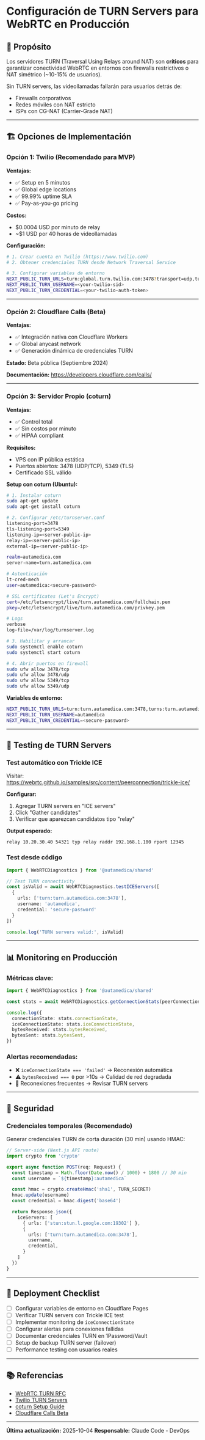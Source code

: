 # Configuración de TURN Servers para WebRTC en Producción

## 🎯 Propósito

Los servidores TURN (Traversal Using Relays around NAT) son **críticos** para garantizar conectividad WebRTC en entornos con firewalls restrictivos o NAT simétrico (~10-15% de usuarios).

Sin TURN servers, las videollamadas fallarán para usuarios detrás de:
- Firewalls corporativos
- Redes móviles con NAT estricto
- ISPs con CG-NAT (Carrier-Grade NAT)

---

## 🏗️ Opciones de Implementación

### Opción 1: Twilio (Recomendado para MVP)

**Ventajas:**
- ✅ Setup en 5 minutos
- ✅ Global edge locations
- ✅ 99.99% uptime SLA
- ✅ Pay-as-you-go pricing

**Costos:**
- $0.0004 USD por minuto de relay
- ~$1 USD por 40 horas de videollamadas

**Configuración:**

```bash
# 1. Crear cuenta en Twilio (https://www.twilio.com)
# 2. Obtener credenciales TURN desde Network Traversal Service

# 3. Configurar variables de entorno
NEXT_PUBLIC_TURN_URLS=turn:global.turn.twilio.com:3478?transport=udp,turn:global.turn.twilio.com:3478?transport=tcp,turn:global.turn.twilio.com:443?transport=tcp
NEXT_PUBLIC_TURN_USERNAME=<your-twilio-sid>
NEXT_PUBLIC_TURN_CREDENTIAL=<your-twilio-auth-token>
```

---

### Opción 2: Cloudflare Calls (Beta)

**Ventajas:**
- ✅ Integración nativa con Cloudflare Workers
- ✅ Global anycast network
- ✅ Generación dinámica de credenciales TURN

**Estado:** Beta pública (Septiembre 2024)

**Documentación:** https://developers.cloudflare.com/calls/

---

### Opción 3: Servidor Propio (coturn)

**Ventajas:**
- ✅ Control total
- ✅ Sin costos por minuto
- ✅ HIPAA compliant

**Requisitos:**
- VPS con IP pública estática
- Puertos abiertos: 3478 (UDP/TCP), 5349 (TLS)
- Certificado SSL válido

**Setup con coturn (Ubuntu):**

```bash
# 1. Instalar coturn
sudo apt-get update
sudo apt-get install coturn

# 2. Configurar /etc/turnserver.conf
listening-port=3478
tls-listening-port=5349
listening-ip=<server-public-ip>
relay-ip=<server-public-ip>
external-ip=<server-public-ip>

realm=autamedica.com
server-name=turn.autamedica.com

# Autenticación
lt-cred-mech
user=autamedica:<secure-password>

# SSL certificates (Let's Encrypt)
cert=/etc/letsencrypt/live/turn.autamedica.com/fullchain.pem
pkey=/etc/letsencrypt/live/turn.autamedica.com/privkey.pem

# Logs
verbose
log-file=/var/log/turnserver.log

# 3. Habilitar y arrancar
sudo systemctl enable coturn
sudo systemctl start coturn

# 4. Abrir puertos en firewall
sudo ufw allow 3478/tcp
sudo ufw allow 3478/udp
sudo ufw allow 5349/tcp
sudo ufw allow 5349/udp
```

**Variables de entorno:**

```bash
NEXT_PUBLIC_TURN_URLS=turn:turn.autamedica.com:3478,turns:turn.autamedica.com:5349
NEXT_PUBLIC_TURN_USERNAME=autamedica
NEXT_PUBLIC_TURN_CREDENTIAL=<secure-password>
```

---

## 🧪 Testing de TURN Servers

### Test automático con Trickle ICE

Visitar: https://webrtc.github.io/samples/src/content/peerconnection/trickle-ice/

**Configurar:**
1. Agregar TURN servers en "ICE servers"
2. Click "Gather candidates"
3. Verificar que aparezcan candidatos tipo "relay"

**Output esperado:**
```
relay 10.20.30.40 54321 typ relay raddr 192.168.1.100 rport 12345
```

### Test desde código

```typescript
import { WebRTCDiagnostics } from '@autamedica/shared'

// Test TURN connectivity
const isValid = await WebRTCDiagnostics.testICEServers([
  {
    urls: ['turn:turn.autamedica.com:3478'],
    username: 'autamedica',
    credential: 'secure-password'
  }
])

console.log('TURN servers valid:', isValid)
```

---

## 📊 Monitoring en Producción

### Métricas clave:

```typescript
import { WebRTCDiagnostics } from '@autamedica/shared'

const stats = await WebRTCDiagnostics.getConnectionStats(peerConnection)

console.log({
  connectionState: stats.connectionState,
  iceConnectionState: stats.iceConnectionState,
  bytesReceived: stats.bytesReceived,
  bytesSent: stats.bytesSent,
})
```

### Alertas recomendadas:

- ❌ `iceConnectionState === 'failed'` → Reconexión automática
- ⚠️ `bytesReceived === 0` por >10s → Calidad de red degradada
- 🔄 Reconexiones frecuentes → Revisar TURN servers

---

## 🔐 Seguridad

### Credenciales temporales (Recomendado)

Generar credenciales TURN de corta duración (30 min) usando HMAC:

```typescript
// Server-side (Next.js API route)
import crypto from 'crypto'

export async function POST(req: Request) {
  const timestamp = Math.floor(Date.now() / 1000) + 1800 // 30 min
  const username = `${timestamp}:autamedica`

  const hmac = crypto.createHmac('sha1', TURN_SECRET)
  hmac.update(username)
  const credential = hmac.digest('base64')

  return Response.json({
    iceServers: [
      { urls: ['stun:stun.l.google.com:19302'] },
      {
        urls: ['turn:turn.autamedica.com:3478'],
        username,
        credential,
      }
    ]
  })
}
```

---

## 🚀 Deployment Checklist

- [ ] Configurar variables de entorno en Cloudflare Pages
- [ ] Verificar TURN servers con Trickle ICE test
- [ ] Implementar monitoring de `iceConnectionState`
- [ ] Configurar alertas para conexiones fallidas
- [ ] Documentar credenciales TURN en 1Password/Vault
- [ ] Setup de backup TURN server (failover)
- [ ] Performance testing con usuarios reales

---

## 📚 Referencias

- [WebRTC TURN RFC](https://datatracker.ietf.org/doc/html/rfc5766)
- [Twilio TURN Servers](https://www.twilio.com/docs/stun-turn)
- [coturn Setup Guide](https://github.com/coturn/coturn/wiki/turnserver)
- [Cloudflare Calls Beta](https://developers.cloudflare.com/calls/)

---

**Última actualización:** 2025-10-04
**Responsable:** Claude Code - DevOps
